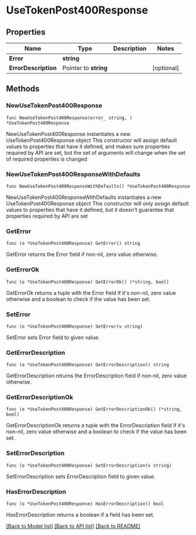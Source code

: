 # UseTokenPost400Response

## Properties

Name | Type | Description | Notes
------------ | ------------- | ------------- | -------------
**Error** | **string** |  | 
**ErrorDescription** | Pointer to **string** |  | [optional] 

## Methods

### NewUseTokenPost400Response

`func NewUseTokenPost400Response(error_ string, ) *UseTokenPost400Response`

NewUseTokenPost400Response instantiates a new UseTokenPost400Response object
This constructor will assign default values to properties that have it defined,
and makes sure properties required by API are set, but the set of arguments
will change when the set of required properties is changed

### NewUseTokenPost400ResponseWithDefaults

`func NewUseTokenPost400ResponseWithDefaults() *UseTokenPost400Response`

NewUseTokenPost400ResponseWithDefaults instantiates a new UseTokenPost400Response object
This constructor will only assign default values to properties that have it defined,
but it doesn't guarantee that properties required by API are set

### GetError

`func (o *UseTokenPost400Response) GetError() string`

GetError returns the Error field if non-nil, zero value otherwise.

### GetErrorOk

`func (o *UseTokenPost400Response) GetErrorOk() (*string, bool)`

GetErrorOk returns a tuple with the Error field if it's non-nil, zero value otherwise
and a boolean to check if the value has been set.

### SetError

`func (o *UseTokenPost400Response) SetError(v string)`

SetError sets Error field to given value.


### GetErrorDescription

`func (o *UseTokenPost400Response) GetErrorDescription() string`

GetErrorDescription returns the ErrorDescription field if non-nil, zero value otherwise.

### GetErrorDescriptionOk

`func (o *UseTokenPost400Response) GetErrorDescriptionOk() (*string, bool)`

GetErrorDescriptionOk returns a tuple with the ErrorDescription field if it's non-nil, zero value otherwise
and a boolean to check if the value has been set.

### SetErrorDescription

`func (o *UseTokenPost400Response) SetErrorDescription(v string)`

SetErrorDescription sets ErrorDescription field to given value.

### HasErrorDescription

`func (o *UseTokenPost400Response) HasErrorDescription() bool`

HasErrorDescription returns a boolean if a field has been set.


[[Back to Model list]](../README.md#documentation-for-models) [[Back to API list]](../README.md#documentation-for-api-endpoints) [[Back to README]](../README.md)


